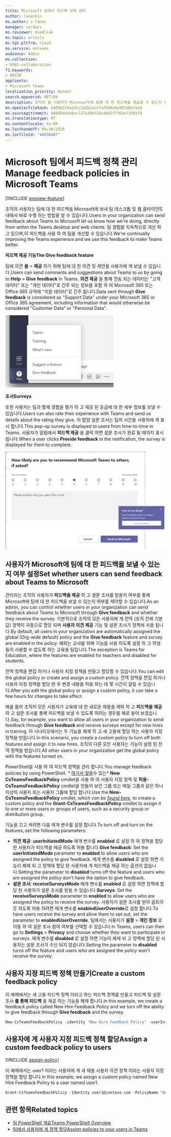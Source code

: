```yaml
---
title: Microsoft 팀에서 피드백 정책 관리
author: lanachin
ms.author: v-lanac
manager: serdars
ms.reviewer: msedliak
ms.topic: article
ms.tgt.pltfrm: cloud
ms.service: msteams
audience: Admin
ms.collection:
- M365-collaboration
f1.keywords:
- NOCSH
appliesto:
- Microsoft Teams
localization_priority: Normal
search.appverid: MET150
description: 조직의 팀 사용자가 Microsoft에 팀에 대 한 피드백을 제출할 수 있는지 여부를 제어 하는 데 피드백 정책을 사용 하는 방법을 알아봅니다.
ms.openlocfilehash: b489e574a1d1c2a2b1ac5faf69626e997dbbfaa9
ms.sourcegitcommit: 60b859dcb8ac727a38bf28cdb63ff762e7338af8
ms.translationtype: MT
ms.contentlocale: ko-KR
ms.lasthandoff: 06/30/2020
ms.locfileid: "44938487"
---
```

# <a name="manage-feedback-policies-in-microsoft-teams"></a><span data-ttu-id="57f12-103">Microsoft 팀에서 피드백 정책 관리</span><span class="sxs-lookup"><span data-stu-id="57f12-103">Manage feedback policies in Microsoft Teams</span></span>

[!INCLUDE [preview-feature](includes/preview-feature.md)]

<span data-ttu-id="57f12-104">조직의 사용자는 팀에 대 한 피드백을 Microsoft에 보내 팀 데스크톱 및 웹 클라이언트 내에서 바로 수행 하는 방법을 알 수 있습니다.</span><span class="sxs-lookup"><span data-stu-id="57f12-104">Users in your organization can send feedback about Teams to Microsoft let us know how we're doing, directly from within the Teams desktop and web clients.</span></span> <span data-ttu-id="57f12-105">팀 경험을 지속적으로 개선 하 고 있으며,이 피드백을 사용 하 여 팀을 개선할 수 있습니다.</span><span class="sxs-lookup"><span data-stu-id="57f12-105">We're continually improving the Teams experience and we use this feedback to make Teams better.</span></span>

<span data-ttu-id="57f12-106">**피드백 제공 기능**</span><span class="sxs-lookup"><span data-stu-id="57f12-106">**The Give feedback feature**</span></span>

<span data-ttu-id="57f12-107">팀에 의견 **을**  >  **제공** 하기 위해 팀에 대 한 의견 및 제안을 사용자에 게 보낼 수 있습니다.</span><span class="sxs-lookup"><span data-stu-id="57f12-107">Users can send comments and suggestions about Teams to us by going to **Help** > **Give feedback** in Teams.</span></span> <span data-ttu-id="57f12-108">**의견 제공** 을 통해 전송 되는 데이터는 "고객 데이터" 또는 "개인 데이터"로 간주 되는 정보를 포함 하 여 Microsoft 365 또는 Office 365 규약에 "지원 데이터"로 간주 됩니다.</span><span class="sxs-lookup"><span data-stu-id="57f12-108">Data sent through **Give feedback** is considered as "Support Data" under your Microsoft 365 or Office 365 agreement, including information that would otherwise be considered "Customer Data" or "Personal Data".</span></span>

![팀의 피드백 제공 옵션 스크린샷](media/manage-feedback-policies-in-teams-give-feedback.png)

<span data-ttu-id="57f12-110">**조사**</span><span class="sxs-lookup"><span data-stu-id="57f12-110">**Surveys**</span></span>

<span data-ttu-id="57f12-111">또한 사용자는 팀과 함께 경험을 평가 하 고 제공 된 등급에 대 한 세부 정보를 보낼 수 있습니다.</span><span class="sxs-lookup"><span data-stu-id="57f12-111">Users can also rate their experience with Teams and send us details about the rating they give.</span></span> <span data-ttu-id="57f12-112">이 팝업 설문 조사는 팀의 시간을 사용자에 게 표시 합니다.</span><span class="sxs-lookup"><span data-stu-id="57f12-112">This pop-up survey is displayed to users from time-to-time in Teams.</span></span> <span data-ttu-id="57f12-113">사용자가 알림에서 **피드백 제공** 을 클릭 하면 설문 조사가 완료 될 때까지 표시 됩니다.</span><span class="sxs-lookup"><span data-stu-id="57f12-113">When a user clicks **Provide feedback** in the notification, the survey is displayed for them to complete.</span></span>

![팀의 설문 조사 알림 및 양식 스크린샷](media/manage-feedback-policies-in-teams-survey.png)

## <a name="set-whether-users-can-send-feedback-about-teams-to-microsoft"></a><span data-ttu-id="57f12-115">사용자가 Microsoft에 팀에 대 한 피드백을 보낼 수 있는지 여부 설정</span><span class="sxs-lookup"><span data-stu-id="57f12-115">Set whether users can send feedback about Teams to Microsoft</span></span>

<span data-ttu-id="57f12-116">관리자는 조직의 사용자가 **피드백을 제공** 하 고 설문 조사를 받을지 여부를 통해 Microsoft에 팀에 대 한 피드백을 보낼 수 있는지 여부를 제어할 수 있습니다.</span><span class="sxs-lookup"><span data-stu-id="57f12-116">As an admin, you can control whether users in your organization can send feedback about Teams to Microsoft through **Give feedback** and whether they receive the survey.</span></span> <span data-ttu-id="57f12-117">기본적으로 조직의 모든 사용자에 게 전역 (조직 전체 기본값) 정책이 자동으로 할당 되며 **사용자 의견 제공** 기능 및 설문 조사가 정책에 사용 됩니다.</span><span class="sxs-lookup"><span data-stu-id="57f12-117">By default, all users in your organization are automatically assigned the global (Org-wide default) policy and the **Give feedback** feature and survey are enabled in the policy.</span></span> <span data-ttu-id="57f12-118">예외는 교사를 위해 기능을 사용 하도록 설정 하 고 학생 들이 사용할 수 없도록 하는 교육용 팀입니다.</span><span class="sxs-lookup"><span data-stu-id="57f12-118">The exception is Teams for Education, where the features are enabled for teachers and disabled for students.</span></span>

<span data-ttu-id="57f12-119">전역 정책을 편집 하거나 사용자 지정 정책을 만들고 할당할 수 있습니다.</span><span class="sxs-lookup"><span data-stu-id="57f12-119">You can edit the global policy or create and assign a custom policy.</span></span> <span data-ttu-id="57f12-120">전역 정책을 편집 하거나 사용자 지정 정책을 할당 한 후 변경 내용을 적용 하는 데 몇 시간이 걸릴 수 있습니다.</span><span class="sxs-lookup"><span data-stu-id="57f12-120">After you edit the global policy or assign a custom policy, it can take a few hours for changes to take effect.</span></span>

<span data-ttu-id="57f12-121">예를 들어 조직의 모든 사용자가 교육에 대 한 새로운 채용을 제외 하 고 **피드백을 제공** 하 고 설문 조사를 통해 피드백을 보낼 수 있도록 하려는 경우를 예로 들어 보겠습니다.</span><span class="sxs-lookup"><span data-stu-id="57f12-121">Say, for example, you want to allow all users in your organization to send feedback through **Give feedback** and receive surveys except for new hires in training.</span></span> <span data-ttu-id="57f12-122">이 시나리오에서는 두 기능을 해제 하 고 새 고용에 할당 하는 사용자 지정 정책을 만듭니다.</span><span class="sxs-lookup"><span data-stu-id="57f12-122">In this scenario, you create a custom policy to turn off both features and assign it to new hires.</span></span> <span data-ttu-id="57f12-123">조직의 다른 모든 사용자는 기능이 설정 된 전역 정책을 받습니다.</span><span class="sxs-lookup"><span data-stu-id="57f12-123">All other users in your organization get the global policy with the features turned on.</span></span>  

<span data-ttu-id="57f12-124">PowerShell을 사용 하 여 피드백 정책을 관리 합니다.</span><span class="sxs-lookup"><span data-stu-id="57f12-124">You manage feedback policies by using PowerShell.</span></span> <span data-ttu-id="57f12-125">\* [여기서 찾을](https://docs.microsoft.com/office365/enterprise/powershell/manage-skype-for-business-online-with-office-365-powershell)수 있는\* **New CsTeamsFeedbackPolicy** cmdlet을 사용 하 여 사용자 지정 정책 및 **허용-CsTeamsFeedbackPolicy** cmdlet을 만들어 보안 그룹 또는 메일 그룹과 같은 하나 이상의 사용자 또는 사용자 그룹에 할당 합니다.</span><span class="sxs-lookup"><span data-stu-id="57f12-125">Use the **New-CsTeamsFeedbackPolicy** cmdlet, *which can be [found here](https://docs.microsoft.com/office365/enterprise/powershell/manage-skype-for-business-online-with-office-365-powershell)*, to create a custom policy and the **Grant-CsTeamsFeedbackPolicy** cmdlet to assign it to one or more users or groups of users, such as a security group or distribution group.</span></span>

<span data-ttu-id="57f12-126">기능을 끄고 켜려면 다음 매개 변수를 설정 합니다.</span><span class="sxs-lookup"><span data-stu-id="57f12-126">To turn off and turn on the features, set the following parameters:</span></span>

 - <span data-ttu-id="57f12-127">**의견 제공**: **userInitiatedMode** 매개 변수를 **enabled** 로 설정 하 여 정책을 할당 한 사용자가 피드백을 제공 하도록 허용 합니다.</span><span class="sxs-lookup"><span data-stu-id="57f12-127">**Give feedback**: Set the **userInitiatedMode** parameter to **enabled** to allow users who are assigned the policy to give feedback.</span></span> <span data-ttu-id="57f12-128">매개 변수를 **disabled** 로 설정 하면 기능이 해제 되 고 정책에 할당 된 사용자에 게 피드백을 제공 하는 옵션이 없습니다.</span><span class="sxs-lookup"><span data-stu-id="57f12-128">Setting the parameter to **disabled** turns off the feature and users who are assigned the policy don't have the option to give feedback.</span></span>
 - <span data-ttu-id="57f12-129">**설문 조사**: **receiveSurveysMode** 매개 변수를 **enabled** 로 설정 하면 정책에 할당 된 사용자가 설문 조사를 받을 수 있습니다.</span><span class="sxs-lookup"><span data-stu-id="57f12-129">**Surveys**: Set the **receiveSurveysMode** parameter to **enabled** to allow users who are assigned the policy to receive the survey.</span></span> <span data-ttu-id="57f12-130">사용자가 설문 조사를 받아 옵트아웃 하도록 허용 하려면 매개 변수를 **enabledUserOverride**로 설정 합니다.</span><span class="sxs-lookup"><span data-stu-id="57f12-130">To have users receive the survey and allow them to opt out, set the parameter to **enabledUserOverride**.</span></span> <span data-ttu-id="57f12-131">팀에서는 사용자가 **설정**  >  **개인 정보** 로 이동 하 여 설문 조사 참여 여부를 선택할 수 있습니다.</span><span class="sxs-lookup"><span data-stu-id="57f12-131">In Teams, users can then go to **Settings** > **Privacy** and choose whether they want to participate in surveys.</span></span> <span data-ttu-id="57f12-132">매개 변수를 **disabled** 로 설정 하면 기능이 해제 되 고 정책에 할당 된 사용자는 설문 조사가 수신 되지 않습니다.</span><span class="sxs-lookup"><span data-stu-id="57f12-132">Setting the parameter to **disabled** turns off the feature and users who are assigned the policy won't receive the survey.</span></span>

## <a name="create-a-custom-feedback-policy"></a><span data-ttu-id="57f12-133">사용자 지정 피드백 정책 만들기</span><span class="sxs-lookup"><span data-stu-id="57f12-133">Create a custom feedback policy</span></span>

<span data-ttu-id="57f12-134">이 예제에서는 새 고용 피드백 정책 이라고 하는 피드백 정책을 만들고 피드백 및 설문 조사 **를 통해 피드백** 을 제공 하는 기능을 해제 합니다.</span><span class="sxs-lookup"><span data-stu-id="57f12-134">In this example, we create a feedback policy called New Hire Feedback Policy and we turn off the ability to give feedback through **Give feedback** and the survey.</span></span>

```PowerShell
New-CsTeamsFeedbackPolicy -identity "New Hire Feedback Policy" -userInitiatedMode disabled -receiveSurveysMode disabled
```

## <a name="assign-a-custom-feedback-policy-to-users"></a><span data-ttu-id="57f12-135">사용자에 게 사용자 지정 피드백 정책 할당</span><span class="sxs-lookup"><span data-stu-id="57f12-135">Assign a custom feedback policy to users</span></span>

[!INCLUDE [assign-policy](includes/assign-policy.md)]

<span data-ttu-id="57f12-136">이 예제에서는 user1 이라는 사용자에 게 새 채용 사용자 의견 정책 이라는 사용자 지정 정책을 할당 합니다.</span><span class="sxs-lookup"><span data-stu-id="57f12-136">In this example, we assign a custom policy named New Hire Feedback Policy to a user named user1.</span></span>

```PowerShell
Grant-CsTeamsFeedbackPolicy -Identity user1@contoso.com -PolicyName "New Hire Feedback Policy"
```

## <a name="related-topics"></a><span data-ttu-id="57f12-137">관련 항목</span><span class="sxs-lookup"><span data-stu-id="57f12-137">Related topics</span></span>

- [<span data-ttu-id="57f12-138">팀 PowerShell 개요</span><span class="sxs-lookup"><span data-stu-id="57f12-138">Teams PowerShell Overview</span></span>](teams-powershell-overview.md)
- [<span data-ttu-id="57f12-139">팀에서 사용자에 게 정책 할당</span><span class="sxs-lookup"><span data-stu-id="57f12-139">Assign policies to your users in Teams</span></span>](assign-policies.md)